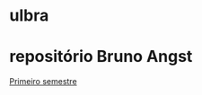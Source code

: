 # ulbra

# repositório Bruno Angst

[Primeiro semestre](https://github.com/BrunoCesarAngst/ulbra/tree/master/2018-2 "Clique se tiver")
